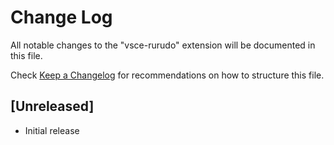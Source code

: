 # Change Log

All notable changes to the "vsce-rurudo" extension will be documented in this file.

Check [Keep a Changelog](http://keepachangelog.com/) for recommendations on how to structure this file.

## [Unreleased]

- Initial release